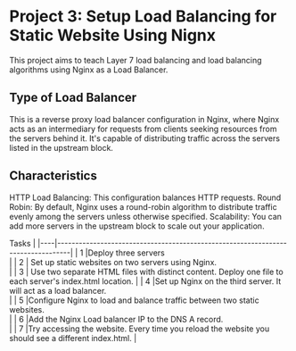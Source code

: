 # Project 3: Setup Load Balancing for Static Website Using Nignx
This project aims to teach Layer 7 load balancing and load balancing algorithms using Nginx as a Load Balancer.

## Type of Load Balancer
This is a reverse proxy load balancer configuration in Nginx, where Nginx acts as an intermediary for requests from clients seeking resources from the servers behind it. It's capable of distributing traffic across the servers listed in the upstream block.
## Characteristics
HTTP Load Balancing: This configuration balances HTTP requests.
Round Robin: By default, Nginx uses a round-robin algorithm to distribute traffic evenly among the servers unless otherwise specified.
Scalability: You can add more servers in the upstream block to scale out your application.

Tasks                                                                   |
|----|---------------------------------------------------------------------------------|
| 1  |Deploy three servers                          
        |
| 2  | Set up static websites on two servers using Nginx.         
                |
| 3  | Use two separate HTML files with distinct content. Deploy one file to each server's index.html location.                                         |
| 4  |Set up Nginx on the third server. It will act as a load balancer.     
   |
| 5  |Configure Nginx to load and balance traffic between two static websites.      
                |
| 6  |Add the Nginx Load balancer IP to the DNS A record.        
                      |
| 7  |Try accessing the website. Every time you reload the website you should see a different index.html.
                     |
